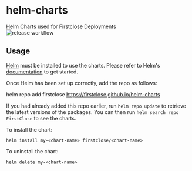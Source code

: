 # helm-charts
Helm Charts used for Firstclose Deployments  
![release workflow](https://github.com/FirstClose/helm-charts/actions/workflows/release.yml/badge.svg?branch=main)

## Usage

[Helm](https://helm.sh) must be installed to use the charts.  Please refer to
Helm's [documentation](https://helm.sh/docs) to get started.

Once Helm has been set up correctly, add the repo as follows:

  helm repo add firstclose https://firstclose.github.io/helm-charts

If you had already added this repo earlier, run `helm repo update` to retrieve
the latest versions of the packages.  You can then run `helm search repo
FirstClose` to see the charts.

To install the <chart-name> chart:

    helm install my-<chart-name> firstclose/<chart-name>

To uninstall the chart:

    helm delete my-<chart-name>
